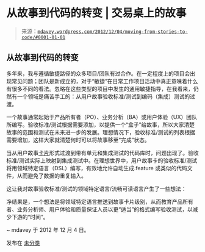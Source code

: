 <!--yml

分类：未分类

日期：2024-05-18 06:32:33

-->

# 从故事到代码的转变 | 交易桌上的故事

> 来源：[`mdavey.wordpress.com/2012/12/04/moving-from-stories-to-code/#0001-01-01`](https://mdavey.wordpress.com/2012/12/04/moving-from-stories-to-code/#0001-01-01)

## 从故事到代码的转变

多年来，我与遵循敏捷路径的众多项目/团队有过合作。在一定程度上的项目会出现常见问题；团队是新成立的，对于“敏捷”在日常工作项目活动中真正意味着什么有很多不同的看法。忽略在这些类型的项目中发生的通用敏捷指导，在我看来，仍然有一个领域是痛苦手工的：从用户故事验收标准/测试到编码（集成）测试的过渡。

一个故事通常起始于产品所有者（PO）、业务分析（BA）或用户体验（UX）团队所编写。验收标准/测试根据需要添加，以提供一个“盒子”给故事，所以大家清楚故事的范围和测试在未来进一步的发展。理想情况下，验收标准/测试的列表根据需要增加，这样大家就清楚何时可以将故事移至“完成”状态。

当从用户故事[卡片](http://www.stellman-greene.com/blog/wp-content/uploads/2009/05/search-and-replace-user-story-card.png)形式过渡到带有单元和集成测试的代码库时，问题出现了。验收标准/测试实际上映射到集成测试中。在理想世界中，用户故事卡的验收标准/测试将用领域特定语言（DSL）编写，有效地允许自动生成.feature 或类似的代码文件，从而避免了数据的重复输入。

这让我对故事验收标准/测试的领域特定语言/流畅可读语言产生了一些想法：

净结果是，一个想法是将领域特定语言推送到故事卡片级别，从而教育产品所有者、业务分析师、用户体验和质量保证人员以更“适当”的格式编写验收测试，以减少下游的“时间”。

~ mdavey 于 2012 年 12 月 4 日。

发布在 [未分类](https://mdavey.wordpress.com/category/uncategorized/)
